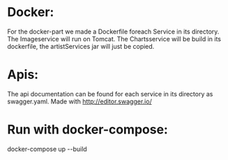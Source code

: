 
# Docker:
 
For the docker-part we made a Dockerfile foreach Service in its directory. 
The Imageservice will run on Tomcat. 
The Chartsservice will be build in its dockerfile,
the artistServices jar will just be copied. 

# Apis:

The api documentation can be found for each service in its directory as swagger.yaml. Made with http://editor.swagger.io/ 


# Run with docker-compose:

 docker-compose up --build
